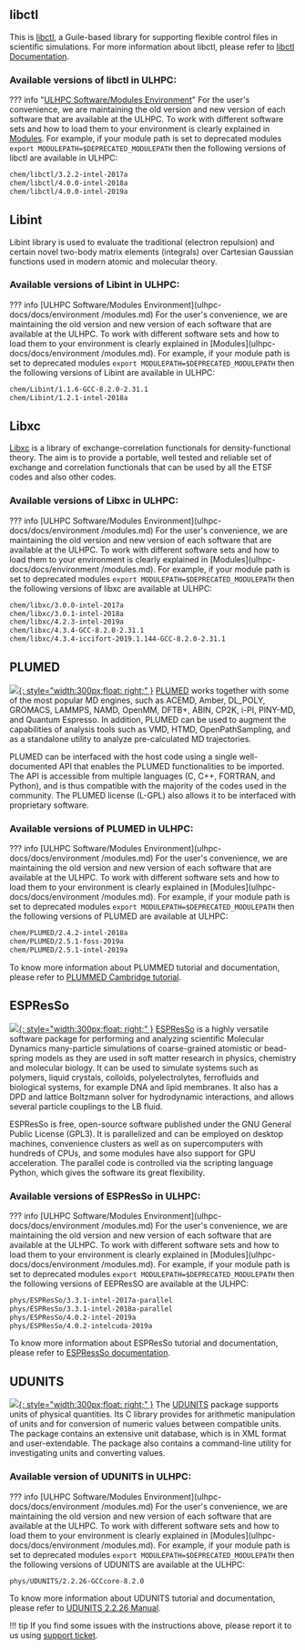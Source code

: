 ## libctl
This is [libctl](https://github.com/NanoComp/libctl), a Guile-based library
for supporting flexible control files in scientific simulations.
For more information about libctl, please refer to [libctl Documentation](https://libctl.readthedocs.io/en/latest/).

### Available versions of libctl in ULHPC:

??? info "[ULHPC Software/Modules Environment](../../environment/modules.md)"
     For the user's convenience, we are maintaining the old
     version and new version of each software that are available at
     the ULHPC. To work with different software sets and how to
     load them to your environment is clearly
     explained in [Modules](../../environment/modules.md).
     For example, if your module path is set to deprecated modules
     `export MODULEPATH=$DEPRECATED_MODULEPATH` then the following versions of
     libctl are available in ULHPC:
     
```bash
chem/libctl/3.2.2-intel-2017a
chem/libctl/4.0.0-intel-2018a
chem/libctl/4.0.0-intel-2019a
```

## Libint
Libint library is used to evaluate the traditional (electron repulsion) and
certain novel two-body matrix elements (integrals) over Cartesian
Gaussian functions used in modern atomic and molecular theory.

### Available versions of Libint in ULHPC:

??? info [ULHPC Software/Modules Environment](ulhpc-docs/docs/environment
     /modules.md)
     For the user's convenience, we are maintaining the old
     version and new version of each software that are available at
     the ULHPC. To work with different software sets and how to
     load them to your environment is
     clearly explained in [Modules](ulhpc-docs/docs/environment
     /modules.md). For example, if your module path is set to deprecated modules
     `export MODULEPATH=$DEPRECATED_MODULEPATH` then the following versions of Libint
     are available in ULHPC:
     
```bash
chem/Libint/1.1.6-GCC-8.2.0-2.31.1
chem/Libint/1.2.1-intel-2018a
```

## Libxc
[Libxc](https://tddft.org/programs/libxc/) is a library of exchange-correlation functionals for density-functional theory.
The aim is to provide a portable, well tested and reliable set of exchange and
correlation functionals that can be used by all the ETSF codes and also other codes.

### Available versions of Libxc in ULHPC:

??? info [ULHPC Software/Modules Environment](ulhpc-docs/docs/environment
     /modules.md)
     For the user's convenience, we are maintaining the old
     version and new version of each software that are available at
     the ULHPC. To work with different software sets and how to
     load them to your environment is clearly
     explained in [Modules](ulhpc-docs/docs/environment
     /modules.md). For example, if your module path is set to deprecated modules
     `export MODULEPATH=$DEPRECATED_MODULEPATH` then the following versions of
     libxc are available at ULHPC:
     
```bash
chem/libxc/3.0.0-intel-2017a
chem/libxc/3.0.1-intel-2018a
chem/libxc/4.2.3-intel-2019a
chem/libxc/4.3.4-GCC-8.2.0-2.31.1
chem/libxc/4.3.4-iccifort-2019.1.144-GCC-8.2.0-2.31.1
```

## PLUMED
[![](https://i2.wp.com/bioexcel.eu/wp-content/uploads/2019/08/PLUMED-logo.png?fit=910%2C910&ssl=1&w=640){: style="width:300px;float: right;" }](https://www.plumed.org/)
[PLUMED](https://www.plumed.org/) works together with some of the most popular MD engines,
such as ACEMD, Amber, DL_POLY, GROMACS, LAMMPS, NAMD, OpenMM, DFTB+, ABIN, CP2K, i-PI, PINY-MD,
and Quantum Espresso. In addition, PLUMED can be used to augment the capabilities of
analysis tools such as VMD, HTMD, OpenPathSampling, and as a
standalone utility to analyze pre-calculated MD trajectories.

PLUMED can be interfaced with the host code using a single
well-documented API that enables the PLUMED functionalities to be imported.
The API is accessible from multiple languages (C, C++, FORTRAN, and Python),
and is thus compatible with the majority of the codes used in the community.
The PLUMED license (L-GPL) also allows it to be interfaced with proprietary software.

### Available versions of PLUMED in ULHPC:

??? info [ULHPC Software/Modules Environment](ulhpc-docs/docs/environment
     /modules.md)
     For the user's convenience, we are maintaining the old
     version and new version of each software that are available at
     the ULHPC. To work with different software sets and how to
     load them to your environment is
     clearly explained in [Modules](ulhpc-docs/docs/environment
     /modules.md). For example, if your module path is set to deprecated modules
     `export MODULEPATH=$DEPRECATED_MODULEPATH` then the
     following versions of PLUMED are available at ULHPC:   
     
```bash
chem/PLUMED/2.4.2-intel-2018a
chem/PLUMED/2.5.1-foss-2019a
chem/PLUMED/2.5.1-intel-2019a
```
To know more information about PLUMMED tutorial and documentation,
please refer to [PLUMMED Cambridge tutorial](https://www.plumed.org/doc-v2.6/user-doc/html/cambridge.html).

## ESPResSo
[![](https://espressomd.org/wordpress/wp-content/uploads/2013/03/logo_500x500.png){: style="width:300px;float: right;" }](http://espressomd.org/wordpress/)
[ESPResSo](http://espressomd.org/wordpress/) is a highly versatile software package for performing and analyzing
scientific Molecular Dynamics many-particle simulations of coarse-grained
atomistic or bead-spring models as they are used in soft matter research in physics,
chemistry and molecular biology. It can be used to simulate systems such as polymers,
liquid crystals, colloids, polyelectrolytes, ferrofluids and biological systems,
for example DNA and lipid membranes. It also has a DPD and lattice Boltzmann
solver for hydrodynamic interactions, and allows several particle couplings to the LB fluid.

ESPResSo is free, open-source software published under the GNU General Public License (GPL3).
It is parallelized and can be employed on desktop machines, convenience clusters as well as on
supercomputers with hundreds of CPUs, and some modules have also support for GPU acceleration.
The parallel code is controlled via the scripting language Python,
which gives the software its great flexibility.

### Available versions of ESPResSo in ULHPC:

??? info [ULHPC Software/Modules Environment](ulhpc-docs/docs/environment
     /modules.md)
     For the user's convenience, we are maintaining the old
     version and new version of each software that are available at
     the ULHPC. To work with different software sets and how to
     load them to your environment is
     clearly explained in [Modules](ulhpc-docs/docs/environment
     /modules.md). For example, if your module path is set to deprecated modules
     `export MODULEPATH=$DEPRECATED_MODULEPATH` then the following
     versions of EEPResSO are available at the ULHPC:
     
```bash
phys/ESPResSo/3.3.1-intel-2017a-parallel
phys/ESPResSo/3.3.1-intel-2018a-parallel
phys/ESPResSo/4.0.2-intel-2019a
phys/ESPResSo/4.0.2-intelcuda-2019a
```
To know more information about ESPResSo tutorial and documentation,
please refer to [ESPRessSo documentation](http://espressomd.org/wordpress/documentation/).

## UDUNITS
[![](https://www.unidata.ucar.edu/images/logo.png){: style="width:300px;float: right;" }](https://www.unidata.ucar.edu/software/udunits/)
The [UDUNITS](https://www.unidata.ucar.edu/software/udunits/) package supports
units of physical quantities. Its C library provides for arithmetic
manipulation of units and for conversion of numeric values between
compatible units. The package contains an extensive unit database,
which is in XML format and user-extendable. The package also contains a
command-line utility for investigating units and converting values.

### Available version of UDUNITS in ULHPC:

??? info [ULHPC Software/Modules Environment](ulhpc-docs/docs/environment
     /modules.md)
     For the user's convenience, we are maintaining the old
     version and new version of each software that are available at
     the ULHPC. To work with different software sets and how to
     load them to your environment is clearly
     explained in [Modules](ulhpc-docs/docs/environment
     /modules.md). For example, if your module path is set to deprecated modules
     `export MODULEPATH=$DEPRECATED_MODULEPATH` then the following versions of
     UDUNITS are available at the ULHPC:
     
```bash
phys/UDUNITS/2.2.26-GCCcore-8.2.0
```
To know more information about UDUNITS tutorial and documentation, please
refer to [UDUNITS 2.2.26 Manual](https://www.unidata.ucar.edu/software/udunits/udunits-current/doc/udunits/udunits2.html).

!!! tip
    If you find some issues with the instructions above,
    please report it to us using [support ticket](https://hpc.uni.lu/support).